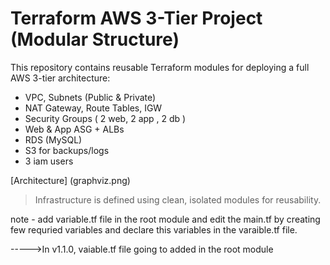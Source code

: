 # Terraform AWS 3-Tier Project (Modular Structure)

This repository contains reusable Terraform modules for deploying a full AWS 3-tier architecture:

-  VPC, Subnets (Public & Private)
-  NAT Gateway, Route Tables, IGW
-  Security Groups ( 2 web, 2 app , 2 db )
-  Web & App ASG + ALBs
-  RDS (MySQL)
-  S3 for backups/logs
-  3 iam users

  [Architecture] (graphviz.png)

> Infrastructure is defined using clean, isolated modules for reusability.

note - add variable.tf file in the root module and edit the main.tf by creating few requried variables and declare this variables in the varaible.tf file.

----->In v1.1.0, vaiable.tf file going to added in the root module
